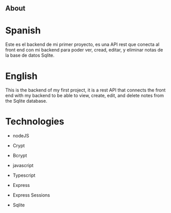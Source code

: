 ## About

# Spanish

Este es el backend de mi primer proyecto, es una API rest que conecta al front end con mi backend para poder ver, cread, editar, y eliminar notas de la base de datos Sqlite.

# English

This is the backend of my first project, it is a rest API that connects the front end with my backend to be able to view, create, edit, and delete notes from the Sqlite database.

# Technologies

- nodeJS

- Crypt

- Bcrypt

- javascript

- Typescript  

- Express  

- Express Sessions  

- Sqlite
